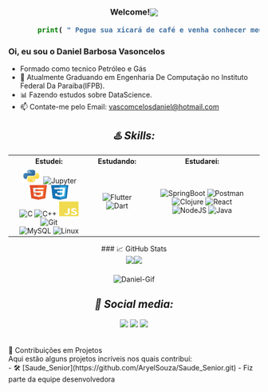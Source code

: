 <h3>
<p align="center">Welcome!<img align="center" src="https://pa1.narvii.com/6617/143a90ed417324ed052b981c2b7ee4878c8e1506_hq.gif" height="75px"/></p>
<div align="center"> 
  
  ```python
         print( " Pegue sua xicará de café e venha conhecer meu portfólio!! ♨️ " );
  ```

</div>

### Oi, eu sou o Daniel Barbosa Vasoncelos

-  Formado como tecnico Petróleo e Gás
- 🔭 Atualmente Graduando em Engenharia De Computação no Instituto Federal Da Paraiba(IFPB).
- 📊 Fazendo estudos sobre DataScience.
- 📫 Contate-me pelo Email: vascomcelosdaniel@hotmail.com


<h2 align="center"><i> ♨️ Skills: </i></h2>                         
<div align="center">
  <table>
     <tr>
        <th>Estudei:</th>
        <th>Estudando:</th>
        <th>Estudarei:</th>
      </tr>
      <tr>
    <td align="center">
      <img title="Daniel_Python" alt="Python" height="30" width="40" src="https://raw.githubusercontent.com/devicons/devicon/master/icons/python/python-original.svg">
      <img title="Daniel_Jupyter" alt="Jupyter" height="30" width="35" src="https://cdn.jsdelivr.net/gh/devicons/devicon/icons/jupyter/jupyter-original-wordmark.svg">
      <img title="Daniel_HTML5" alt="HTML" height="30" width="40" src="https://raw.githubusercontent.com/devicons/devicon/master/icons/html5/html5-original.svg">
      <img title="Daniel_CSS3" alt="CSS" height="30" width="40" src="https://raw.githubusercontent.com/devicons/devicon/master/icons/css3/css3-original.svg">
      <br>
      <img title="Daniel_C" alt="C" height="30" width="40" src="https://cdn.jsdelivr.net/gh/devicons/devicon/icons/c/c-line.svg">
      <img title="Daniel_Cplusplus" alt="C++" height="30" width="40" src="https://brandslogos.com/wp-content/uploads/thumbs/c-logo-vector.svg">
      <img title="Daniel_JavaScript" alt="JS" height="30" width="40" src="https://raw.githubusercontent.com/devicons/devicon/master/icons/javascript/javascript-plain.svg">
      <img title="Daniel_Git" alt="Git" height="30" width="40" src="https://cdn.jsdelivr.net/gh/devicons/devicon/icons/git/git-original.svg">
      <br>
      <img title="Daniel_MySQL" alt="MySQL" height="30" width="40" src="https://www.freepnglogos.com/uploads/logo-mysql-png/logo-mysql-mysql-logo-png-images-are-download-crazypng-21.png">
      <img title="Daniel_Linux" alt="Linux" height="30" width="40" src="https://cdn-icons-png.flaticon.com/512/6124/6124995.png">
    </td>
    <td align="center">
      <img title="Daniel_flutter" alt="Flutter" height="30" width="40" src="https://cdn.jsdelivr.net/gh/devicons/devicon@latest/icons/flutter/flutter-original.svg">
      <img title="Daniel_Dart" alt="Dart" height="30" width="40" src="https://cdn.jsdelivr.net/gh/devicons/devicon/icons/dart/dart-original.svg">
    </td>   
    <td align="center">
       <img title="Daniel_SpringBoot" alt="SpringBoot" height="30" width="40" src="https://images.g2crowd.com/uploads/product/image/large_detail/large_detail_9d63a0ed04b871d3dacc8647b7f0927d/spring-boot.png">
       <img title="Daniel_Postman" alt="Postman" height="30" width="40" 
            <img src="https://cdn.jsdelivr.net/gh/devicons/devicon@latest/icons/postman/postman-original.svg" />
       <img title="Daniel_Clojure" alt="Clojure" height="30" width="40" src="https://upload.wikimedia.org/wikipedia/commons/thumb/5/5d/Clojure_logo.svg/256px-Clojure_logo.svg.png">
       <img title="Daniel_React" alt="React" height="30" width="40" src="https://cdn.jsdelivr.net/gh/devicons/devicon/icons/react/react-original.svg">
       <br>
       <img title="Daniel_NodeJS" alt="NodeJS" height="30" width="40" src="https://cdn.jsdelivr.net/gh/devicons/devicon/icons/nodejs/nodejs-original.svg">
       <img title=""Daniel_Java" alt="Java" height="30" width="40" src="https://cdn.jsdelivr.net/gh/devicons/devicon/icons/java/java-original.svg">
    </td>
    </tr>
  </table>
</div>


<div align="center">
### &#x1f4c8; GitHub Stats <br>
<img height="170em" src="https://github-readme-stats.vercel.app/api?username=Dcorder123&show_icons=true&theme=merko&include_all_commits=true&count_private=true"/><img height="170em" src="https://github-readme-stats.vercel.app/api/top-langs/?username=Dcorder123&layout=compact&langs_count=7&theme=merko"/>
</div>
<br>
<div align="center">
  <img align="center" alt="Daniel-Gif" height="150" width="150" src="https://media.discordapp.net/attachments/882958483467307028/882958526837803274/ezgif.com-gif-maker.gif">
<h2 align="center"><i> 🌌 Social media: </i></h2> 
<a href="https://www.instagram.com/daniel_barbosa_vasconcelos/" target="_blank"><img src="https://img.shields.io/badge/-Instagram-%23E4405F?style=for-the-badge&logo=instagram&logoColor=white" target="_blank"></a>
  <a href = "vasconcelos.barbosa@academico.ifpb.edu.br"><img src="https://img.shields.io/badge/-Gmail-%23333?style=for-the-badge&logo=gmail&logoColor=white" target="_blank"></a>
  <a href="https://www.linkedin.com/in/daniel-barbosa-vasconcelos-7b097122b/" target="_blank"><img src="https://img.shields.io/badge/-LinkedIn-%230077B5?style=for-the-badge&logo=linkedin&logoColor=white" target="_blank"></a> 
</div>
<br>
<br>
🚀 Contribuições em Projetos 
<br>
Aqui estão alguns projetos incríveis nos quais contribuí:  
<br>
- 🛠 [Saude_Senior](https://github.com/AryelSouza/Saude_Senior.git) - Fiz parte da equipe desenvolvedora